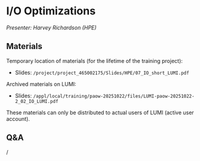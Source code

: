 # I/O Optimizations

*Presenter: Harvey Richardson (HPE)*


## Materials

<!--
Course materials will be made available during and after the course
-->

Temporary location of materials (for the lifetime of the training project):

-   Slides: `/project/project_465002175/Slides/HPE/07_IO_short_LUMI.pdf`

Archived materials on LUMI:

-   Slides: `/appl/local/training/paow-20251022/files/LUMI-paow-20251022-2_02_IO_LUMI.pdf`

<!--
-   Recording: `/appl/local/training/paow-20251022/recordings/2_04_IO.mp4`
-->

These materials can only be distributed to actual users of LUMI (active user account).


## Q&A

/
